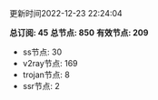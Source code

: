 更新时间2022-12-23 22:24:04

**总订阅: 45**
**总节点: 850**
**有效节点: 209**
- ss节点: 30
- v2ray节点: 169
- trojan节点: 8
- ssr节点: 2
